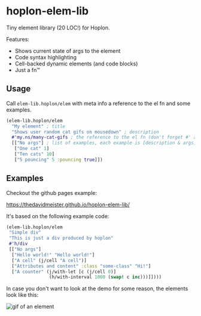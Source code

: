 # hoplon-elem-lib

Tiny element library (20 LOC!) for Hoplon.

Features:

- Shows current state of args to the element
- Code syntax highlighting
- Cell-backed dynamic elements (and code blocks)
- Just a fn™

## Usage

Call `elem-lib.hoplon/elem` with meta info a reference to the el fn and some examples.

```clojure
(elem-lib.hoplon/elem
  "My element" ; title
  "Shows user random cat gifs on mousedown" ; description
  #'my.ns/many-cat-gifs ; the reference to the el fn (don't forget #' at the start!)
  [["No args"] ; list of examples, each example is [description & args]
   ["One cat" 1]
   ["Ten cats" 10]
   ["5 pouncing" 5 :pouncing true]])
```

## Examples

Checkout the github pages example:

https://thedavidmeister.github.io/hoplon-elem-lib/

It's based on the following example code:

```clojure
(elem-lib.hoplon/elem
 "Simple div"
 "This is just a div produced by hoplon"
 #'h/div
 [["No args"]
  ["Hello world!" "Hello world!"]
  ["A cell" (j/cell "A cell")]
  ["Attributes and content" :class "some-class" "Hi!"]
  ["A counter" (j/with-let [c (j/cell 0)]
                (h/with-interval 1000 (swap! c inc)))]])))
```

In case you don't want to look at the demo for some reason, the elements look like this:

![gif of an element](http://g.recordit.co/gDrwWLKvZs.gif)
